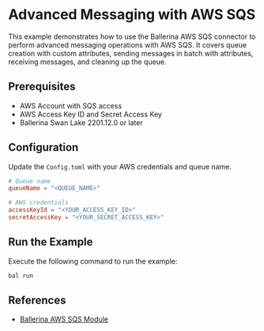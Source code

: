 # Advanced Messaging with AWS SQS

This example demonstrates how to use the Ballerina AWS SQS connector to perform advanced messaging operations with AWS SQS. It covers queue creation with custom attributes, sending messages in batch with attributes, receiving messages, and cleaning up the queue.


## Prerequisites

- AWS Account with SQS access
- AWS Access Key ID and Secret Access Key
- Ballerina Swan Lake 2201.12.0 or later

## Configuration

Update the `Config.toml` with your AWS credentials and queue name.

```toml
# Queue name
queueName = "<QUEUE_NAME>"

# AWS credentials
accessKeyId = "<YOUR_ACCESS_KEY_ID>"
secretAccessKey = "<YOUR_SECRET_ACCESS_KEY>"
```


## Run the Example
Execute the following command to run the example:
```bash
bal run
```

## References

- [Ballerina AWS SQS Module](https://central.ballerina.io/ballerinax/aws.sqs)
